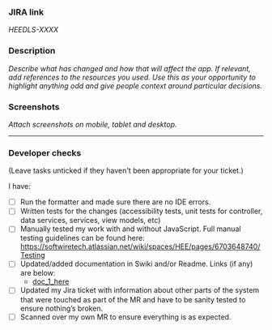 ### JIRA link
_HEEDLS-XXXX_

### Description
_Describe what has changed and how that will affect the app. If relevant, add references to the resources you used. Use this as your opportunity to highlight anything odd and give people context around particular decisions._

### Screenshots
_Attach screenshots on mobile, tablet and desktop._

-----
### Developer checks
(Leave tasks unticked if they haven't been appropriate for your ticket.)

I have:
- [ ] Run the formatter and made sure there are no IDE errors.
- [ ] Written tests for the changes (accessibility tests, unit tests for controller, data services, services, view models, etc)
- [ ] Manually tested my work with and without JavaScript. Full manual testing guidelines can be found here: https://softwiretech.atlassian.net/wiki/spaces/HEE/pages/6703648740/Testing
- [ ] Updated/added documentation in Swiki and/or Readme. Links (if any) are below:
  - [doc_1_here](link_1_here)
- [ ] Updated my Jira ticket with information about other parts of the system that were touched as part of the MR and have to be sanity tested to ensure nothing’s broken.
- [ ] Scanned over my own MR to ensure everything is as expected.
